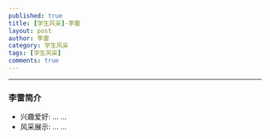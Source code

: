 ```yaml
---
published: true
title: [学生风采]-李雷
layout: post
author: 李雷
category: 学生风采
tags: [学生风采]
comments: true 
---
```


---

### 李雷简介

- 兴趣爱好: ... ...
- 风采展示: ... ...
